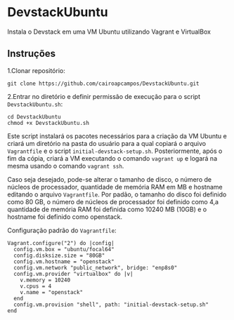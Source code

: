 # DevstackUbuntu
Instala o Devstack em uma VM Ubuntu utilizando Vagrant e VirtualBox

## Instruções

1.Clonar repositório:

`git clone https://github.com/cairoapcampos/DevstackUbuntu.git`

2.Entrar no diretório e definir permissão de execução para o script `DevstackUbuntu.sh`:
```
cd DevstackUbuntu
chmod +x DevstackUbuntu.sh
```
Este script instalará os pacotes necessários para a criação da VM Ubuntu e criará um diretório na pasta do usuário para a qual copiará 
o arquivo `Vagrantfile` e o script `initial-devstack-setup.sh`. Posteriormente, após o fim da cópia, criará a VM executando o comando `vagrant up` e 
logará na mesma usando o comando `vagrant ssh`.

Caso seja desejado, pode-se alterar o tamanho de disco, o número de núcleos de processador, quantidade de memória RAM em MB e hostname 
editando o arquivo `Vagrantfile`. Por padão, o tamanho do disco foi definido como 80 GB, o número de núcleos de processador foi definido como 4,a quantidade de memória RAM foi definida como 10240 MB (10GB) e o hostname foi definido como openstack.

Configuração padrão do `Vagrantfile`:
```
Vagrant.configure("2") do |config|
  config.vm.box = "ubuntu/focal64"
  config.disksize.size = "80GB"
  config.vm.hostname = "openstack"
  config.vm.network "public_network", bridge: "enp8s0"
  config.vm.provider "virtualbox" do |v|
    v.memory = 10240
    v.cpus = 4
    v.name = "openstack"
  end
  config.vm.provision "shell", path: "initial-devstack-setup.sh"
end
```



